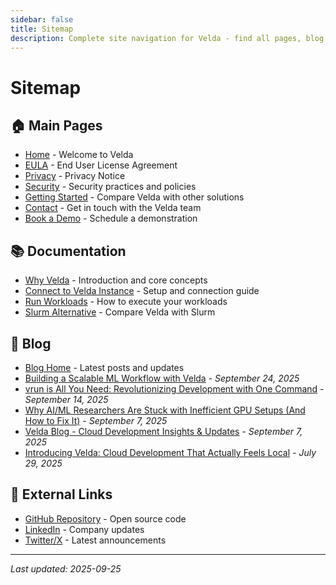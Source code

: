 ```yaml
---
sidebar: false
title: Sitemap
description: Complete site navigation for Velda - find all pages, blog posts, and documentation
---
```


# Sitemap

## 🏠 Main Pages
- [Home](/) - Welcome to Velda
- [EULA](/eula) - End User License Agreement
- [Privacy](/privacy) - Privacy Notice
- [Security](/security) - Security practices and policies
- [Getting Started](/comparison) - Compare Velda with other solutions
- [Contact](/contact) - Get in touch with the Velda team
- [Book a Demo](/book) - Schedule a demonstration

## 📚 Documentation
- [Why Velda](/intro) - Introduction and core concepts
- [Connect to Velda Instance](/connect) - Setup and connection guide
- [Run Workloads](/run) - How to execute your workloads
- [Slurm Alternative](/slurm-alternative) - Compare Velda with Slurm

## 📰 Blog
- [Blog Home](/blog/) - Latest posts and updates
- [Building a Scalable ML Workflow with Velda](/blog/build-machine-learning-workflow) - *September 24, 2025*
- [vrun is All You Need: Revolutionizing Development with One Command](/blog/vrun-is-all-you-need) - *September 14, 2025*
- [Why AI/ML Researchers Are Stuck with Inefficient GPU Setups (And How to Fix It)](/blog/why-stuck-inefficient-gpu-setup) - *September 7, 2025*
- [Velda Blog - Cloud Development Insights & Updates](/blog/) - *September 7, 2025*
- [Introducing Velda: Cloud Development That Actually Feels Local](/blog/introducing-velda) - *July 29, 2025*

## 🔗 External Links
- [GitHub Repository](https://github.com/velda-io/velda) - Open source code
- [LinkedIn](https://www.linkedin.com/company/velda-io/) - Company updates
- [Twitter/X](https://x.com/velda_io) - Latest announcements

---

*Last updated: 2025-09-25*
